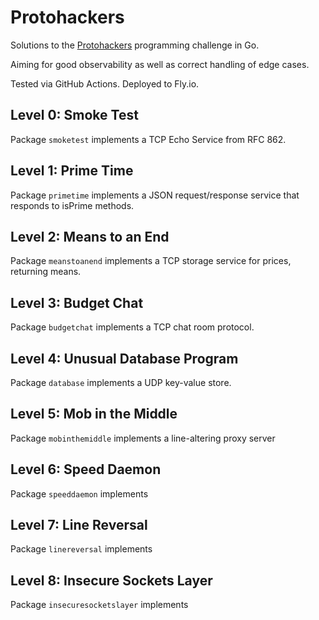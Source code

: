 # Protohackers

Solutions to the [Protohackers](https://protohackers.com/) programming challenge in Go.

Aiming for good observability as well as correct handling of edge cases.

Tested via GitHub Actions. Deployed to Fly.io.

## Level 0: Smoke Test

Package `smoketest` implements a TCP Echo Service from RFC 862.

## Level 1: Prime Time

Package `primetime` implements a JSON request/response service that responds to isPrime methods.

## Level 2: Means to an End

Package `meanstoanend` implements a TCP storage service for prices, returning means.

## Level 3: Budget Chat

Package `budgetchat` implements a TCP chat room protocol.

## Level 4: Unusual Database Program

Package `database` implements a UDP key-value store.

## Level 5: Mob in the Middle

Package `mobinthemiddle` implements a line-altering proxy server

## Level 6: Speed Daemon

Package `speeddaemon` implements

## Level 7: Line Reversal

Package `linereversal` implements

## Level 8: Insecure Sockets Layer

Package `insecuresocketslayer` implements
